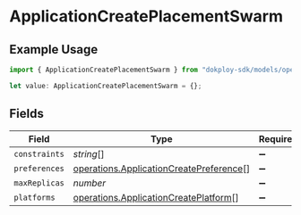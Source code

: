 # ApplicationCreatePlacementSwarm

## Example Usage

```typescript
import { ApplicationCreatePlacementSwarm } from "dokploy-sdk/models/operations";

let value: ApplicationCreatePlacementSwarm = {};
```

## Fields

| Field                                                                                              | Type                                                                                               | Required                                                                                           | Description                                                                                        |
| -------------------------------------------------------------------------------------------------- | -------------------------------------------------------------------------------------------------- | -------------------------------------------------------------------------------------------------- | -------------------------------------------------------------------------------------------------- |
| `constraints`                                                                                      | *string*[]                                                                                         | :heavy_minus_sign:                                                                                 | N/A                                                                                                |
| `preferences`                                                                                      | [operations.ApplicationCreatePreference](../../models/operations/applicationcreatepreference.md)[] | :heavy_minus_sign:                                                                                 | N/A                                                                                                |
| `maxReplicas`                                                                                      | *number*                                                                                           | :heavy_minus_sign:                                                                                 | N/A                                                                                                |
| `platforms`                                                                                        | [operations.ApplicationCreatePlatform](../../models/operations/applicationcreateplatform.md)[]     | :heavy_minus_sign:                                                                                 | N/A                                                                                                |
